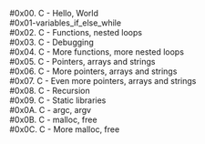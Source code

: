 #0x00. C - Hello, World\
#0x01-variables_if_else_while\
#0x02. C - Functions, nested loops\
#0x03. C - Debugging\
#0x04. C - More functions, more nested loops\
#0x05. C - Pointers, arrays and strings\
#0x06. C - More pointers, arrays and strings\
#0x07. C - Even more pointers, arrays and strings\
#0x08. C - Recursion\
#0x09. C - Static libraries\
#0x0A. C - argc, argv\
#0x0B. C - malloc, free\
#0x0C. C - More malloc, free
